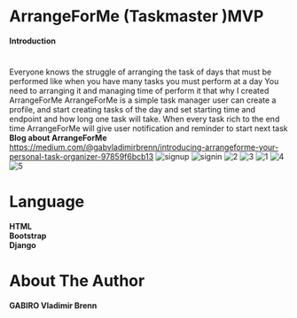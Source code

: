 # ArrangeForMe (Taskmaster )MVP
**Introduction**
#
Everyone knows the struggle of arranging the task of days that must be performed like when you have many tasks you must perform at a day You need to arranging it and managing time of perform it that why I created ArrangeForMe
ArrangeForMe is a simple task manager user can create a profile, and start creating tasks of the day and set starting time and endpoint and how long one task will take. When every task rich to the end time ArrangeForMe will give user notification and reminder to start next task
**Blog about ArrangeForMe**
https://medium.com/@gabvladimirbrenn/introducing-arrangeforme-your-personal-task-organizer-97859f6bcb13
![signup](https://github.com/gabbrenn/MVP/assets/103499307/dc93ef28-4f4d-42fd-a960-fd63496de763)
![signin](https://github.com/gabbrenn/MVP/assets/103499307/aeb79202-640f-40f4-bff1-7fd1748bb045)
![2](https://github.com/gabbrenn/MVP/assets/103499307/ba77027d-2c42-4b6a-adf5-202d7175c070)
![3](https://github.com/gabbrenn/MVP/assets/103499307/393d0131-7d42-46a0-a696-7925840d7389)
![1](https://github.com/gabbrenn/MVP/assets/103499307/abd2648f-3c09-49c0-8e97-6b15e60c9a1b)
![4](https://github.com/gabbrenn/MVP/assets/103499307/a39d5844-f479-4bc7-972a-550d99298a47)
![5](https://github.com/gabbrenn/MVP/assets/103499307/ea8a0c6a-3340-4b6a-929e-1857abdaf5cc)

# Language
**HTML**<br>
**Bootstrap**<br>
**Django**

# About The Author
**GABIRO Vladimir Brenn**
